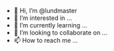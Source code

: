 - 👋 Hi, I’m @lundmaster
- 👀 I’m interested in ...
- 🌱 I’m currently learning ...
- 💞️ I’m looking to collaborate on ...
- 📫 How to reach me ...

<!---
lundmaster/lundmaster is a ✨ special ✨ repository because its `README.md` (this file) appears on your GitHub profile.
You can click the Preview link to take a look at your changes.
--->
